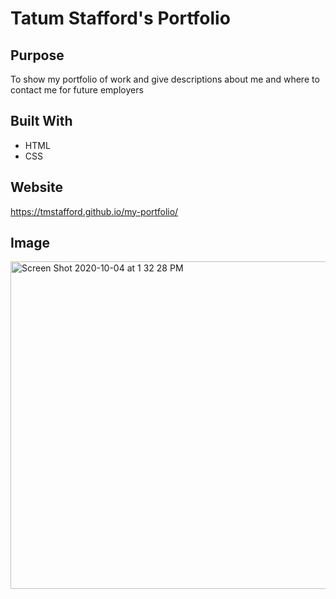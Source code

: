 # Tatum Stafford's Portfolio

## Purpose 
To show my portfolio of work and give descriptions about me and where to contact me for future employers

## Built With
* HTML
* CSS

## Website 
https://tmstafford.github.io/my-portfolio/

## Image
<img width="524" alt="Screen Shot 2020-10-04 at 1 32 28 PM" src="https://user-images.githubusercontent.com/70179648/95024088-97d92580-0646-11eb-990c-660a1d1128ac.png">
